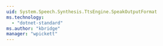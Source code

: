 ```yaml
---
uid: System.Speech.Synthesis.TtsEngine.SpeakOutputFormat
ms.technology: 
  - "dotnet-standard"
ms.author: "kbridge"
manager: "wpickett"
---
```

